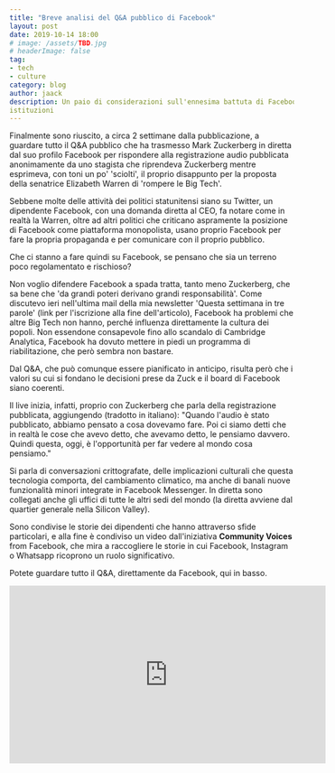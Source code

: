 ```yaml
---
title: "Breve analisi del Q&A pubblico di Facebook"
layout: post
date: 2019-10-14 18:00
# image: /assets/TBD.jpg
# headerImage: false
tag:
- tech
- culture
category: blog
author: jaack
description: Un paio di considerazioni sull'ennesima battuta di Facebook contro le
istituzioni
---
```

Finalmente sono riuscito, a circa 2 settimane dalla pubblicazione, a guardare
tutto il Q&A pubblico che ha trasmesso Mark Zuckerberg in diretta dal suo profilo Facebook
per rispondere alla registrazione audio pubblicata anonimamente da uno stagista
che riprendeva Zuckerberg mentre esprimeva, con toni un po' 'sciolti', il proprio
disappunto per la proposta della senatrice Elizabeth Warren di 'rompere le Big Tech'.

Sebbene molte delle attività dei politici statunitensi siano su Twitter, un dipendente Facebook,
con una domanda diretta al CEO, fa notare come in realtà la Warren, oltre ad altri politici che
criticano aspramente la posizione di Facebook come piattaforma monopolista, usano proprio Facebook
per fare la propria propaganda e per comunicare con il proprio pubblico.

Che ci stanno a fare quindi su Facebook, se pensano che sia un terreno poco regolamentato
e rischioso?

Non voglio difendere Facebook a spada tratta, tanto meno Zuckerberg, che sa bene che
'da grandi poteri derivano grandi responsabilità'. Come discutevo ieri nell'ultima mail
della mia newsletter 'Questa settimana in tre parole' (link per l'iscrizione alla fine dell'articolo),
Facebook ha problemi che altre Big Tech non hanno, perché influenza direttamente la cultura dei
popoli. Non essendone consapevole fino allo scandalo di Cambridge Analytica, Facebook ha dovuto
mettere in piedi un programma di riabilitazione, che però sembra non bastare.

Dal Q&A, che può comunque essere pianificato in anticipo, risulta però che i valori
su cui si fondano le decisioni prese da Zuck e il board di Facebook siano coerenti.

Il live inizia, infatti, proprio con Zuckerberg che parla della registrazione pubblicata, aggiungendo
(tradotto in italiano): "Quando l'audio è stato pubblicato, abbiamo pensato a cosa dovevamo fare. Poi ci siamo detti
che in realtà le cose che avevo detto, che avevamo detto, le pensiamo davvero. Quindi questa, oggi,
è l'opportunità per far vedere al mondo cosa pensiamo."

Si parla di conversazioni crittografate, delle implicazioni culturali che questa tecnologia comporta,
del cambiamento climatico, ma anche di banali nuove funzionalità minori integrate in Facebook Messenger.
In diretta sono collegati anche gli uffici di tutte le altri sedi del mondo (la diretta avviene dal quartier generale nella Silicon Valley).

Sono condivise le storie dei dipendenti che hanno attraverso sfide particolari, e alla fine è condiviso un video dall'iniziativa **Community Voices** from Facebook, che mira a raccogliere le storie in cui Facebook, Instagram o Whatsapp ricoprono un ruolo significativo.

Potete guardare tutto il Q&A, direttamente da Facebook, qui in basso.

<iframe src="https://www.facebook.com/plugins/video.php?href=https%3A%2F%2Fwww.facebook.com%2Fzuck%2Fvideos%2F10109571020295401%2F&show_text=0&width=560" width="560" height="315" style="border:none;overflow:hidden" scrolling="no" frameborder="0" allowTransparency="true" allowFullScreen="true"></iframe>
